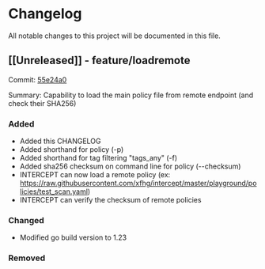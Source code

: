 # Changelog

All notable changes to this project will be documented in this file.


## [[Unreleased]] - feature/loadremote
Commit: [55e24a0](https://github.com/xfhg/intercept/commit/55e24a0)

Summary: Capability to load the main policy file from remote endpoint (and check their SHA256)

### Added
- Added this CHANGELOG
- Added shorthand for policy (-p)
- Added shorthand for tag filtering "tags_any" (-f)
- Added sha256 checksum on command line for policy (--checksum)
- INTERCEPT can now load a remote policy (ex: https://raw.githubusercontent.com/xfhg/intercept/master/playground/policies/test_scan.yaml)
- INTERCEPT can verify the checksum of remote policies

### Changed
- Modified go build version to 1.23

### Removed

